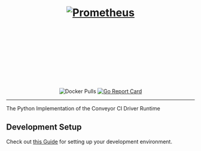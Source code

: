 <h1 align="center" style="border-bottom: none; height: 200px">
    <a href="https://conveyor.open.ug" target="_blank"><img alt="Prometheus" src="https://conveyor.open.ug/img/logo.png"
    style="max-height: 200px; max-width: 200px;"></a>

</h1>

<div align="center">


![Docker Pulls](https://img.shields.io/docker/pulls/openug/conveyor.svg?maxAge=604800)
[![Go Report Card](https://goreportcard.com/badge/github.com/open-ug/conveyor)](https://goreportcard.com/report/github.com/open-ug/conveyor)

</div>

---

The Python Implementation of the Conveyor CI Driver Runtime


## Development Setup

Check out [this Guide](https://conveyor.open.ug/blog/contributing-to-the-conveyor-ci-driver-runtime#environment-setup) for setting up your development environment.